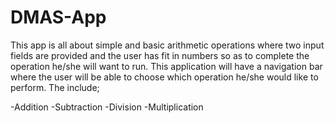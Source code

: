 # DMAS-App
This app is all about simple and basic arithmetic operations where two input fields are provided and the user has fit in numbers so as to complete the operation he/she will want to run. This application will have a navigation bar where the user will be able to choose which operation he/she would like to perform. The include;

-Addition
-Subtraction
-Division
-Multiplication
